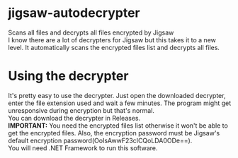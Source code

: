 # jigsaw-autodecrypter
Scans all files and decrypts all files encrypted by Jigsaw
<br>
I know there are a lot of decrypters for Jigsaw but this takes it to a new level. It automatically scans the encrypted files list and decrypts all files.
<br>
<h1>Using the decrypter</h1>
It's pretty easy to use the decrypter. Just open the downloaded decrypter, enter the file extension used and wait a few minutes. The program might get unresponsive during encryption but that's normal.
<br>
You can download the decrypter in Releases.
<br>
<b>IMPORTANT:</b> You need the encrypted files list otherwise it won't be able to get the encrypted files. Also, the encryption password must be Jigsaw's default encryption password(OoIsAwwF23cICQoLDA0ODe==).
<br>
You will need .NET Framework to run this software.

